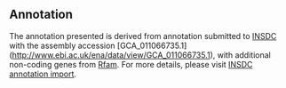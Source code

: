 
Annotation
----------

The annotation presented is derived from annotation submitted to
[INSDC](http://www.insdc.org) with the assembly accession [GCA\_011066735.1]
(http://www.ebi.ac.uk/ena/data/view/GCA_011066735.1),
with additional non-coding genes from
[Rfam](http://rfam.xfam.org/). For more details, please visit [INSDC
annotation import](http://ensemblgenomes.org/info/data/insdc_annotation).
